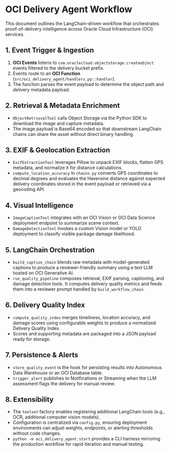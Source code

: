 # OCI Delivery Agent Workflow

This document outlines the LangChain-driven workflow that orchestrates proof-of-delivery intelligence across Oracle Cloud Infrastructure (OCI) services.

## 1. Event Trigger & Ingestion
1. **OCI Events** listens to `com.oraclecloud.objectstorage.createobject` events filtered to the delivery bucket prefix.
2. Events route to an **OCI Function** (`src/oci_delivery_agent/handlers.py::handler`).
3. The function parses the event payload to determine the object path and delivery metadata payload.

## 2. Retrieval & Metadata Enrichment
- `ObjectRetrievalTool` calls Object Storage via the Python SDK to download the image and capture metadata.
- The image payload is Base64 encoded so that downstream LangChain chains can share the asset without direct binary handling.

## 3. EXIF & Geolocation Extraction
- `ExifExtractionTool` leverages Pillow to unpack EXIF blocks, flatten GPS metadata, and normalize it for distance calculations.
- `compute_location_accuracy` in `chains.py` converts GPS coordinates to decimal degrees and evaluates the Haversine distance against expected delivery coordinates stored in the event payload or retrieved via a geocoding API.

## 4. Visual Intelligence
- `ImageCaptionTool` integrates with an OCI Vision or OCI Data Science deployment endpoint to summarize scene context.
- `DamageDetectionTool` invokes a custom Vision model or YOLO deployment to classify visible package damage likelihood.

## 5. LangChain Orchestration
- `build_caption_chain` blends raw metadata with model-generated captions to produce a reviewer-friendly summary using a text LLM hosted on OCI Generative AI.
- `run_quality_pipeline` composes retrieval, EXIF parsing, captioning, and damage detection tools. It computes delivery quality metrics and feeds them into a reviewer prompt handled by `build_workflow_chain`.

## 6. Delivery Quality Index
- `compute_quality_index` merges timeliness, location accuracy, and damage scores using configurable weights to produce a normalized Delivery Quality Index.
- Scores and supporting metadata are packaged into a JSON payload ready for storage.

## 7. Persistence & Alerts
- `store_quality_event` is the hook for persisting results into Autonomous Data Warehouse or an OCI Database table.
- `trigger_alert` publishes to Notifications or Streaming when the LLM assessment flags the delivery for manual review.

## 8. Extensibility
- The `toolset` factory enables registering additional LangChain tools (e.g., OCR, additional computer vision models).
- Configuration is centralized via `config.py`, ensuring deployment environments can adjust weights, endpoints, or alerting thresholds without code changes.
- `python -m oci_delivery_agent.start` provides a CLI harness mirroring the production workflow for rapid iteration and manual testing.
